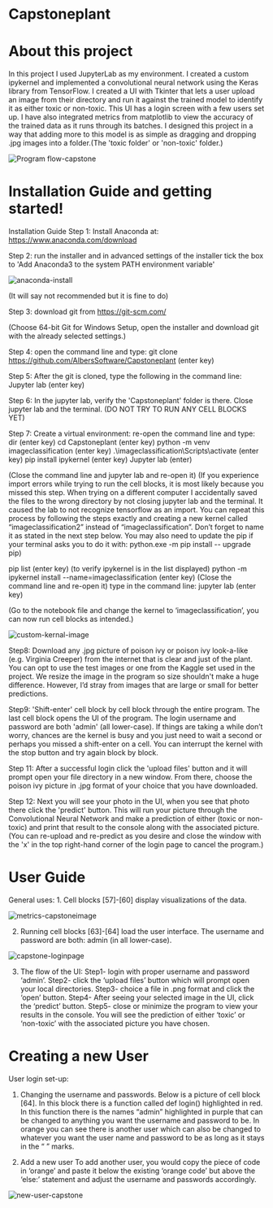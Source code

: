 # Capstoneplant

# About this project
 In this project I used JupyterLab as 
my environment. I created a custom 
ipykernel and implemented a 
convolutional neural network using 
the Keras library from TensorFlow. I 
created a UI with Tkinter that lets a 
user upload an image from their 
directory and run it against the 
trained model to identify it as either 
toxic or non-toxic. This UI has a 
login screen with a few users set 
up. I have also integrated metrics 
from matplotlib to view the 
accuracy of the trained data as it 
runs through its batches. I designed 
this project in a way that adding 
more to this model is as simple as 
dragging and dropping .jpg images 
into a folder.(The 'toxic folder' or 
'non-toxic' folder.)

![Program flow-capstone](https://github.com/AlbersSoftware/Capstoneplant/assets/65799182/26097c15-e581-4d6e-8644-0d7b75b36be9)


# Installation Guide and getting started!

Installation Guide 
Step 1: Install Anaconda at: https://www.anaconda.com/download

Step 2: run the installer and in advanced settings of the installer tick the box to 'Add Anaconda3 to the system PATH environment variable' 

 ![anaconda-install](https://github.com/AlbersSoftware/Capstoneplant/assets/65799182/74b121bf-333d-46a5-9b1b-0a5c46564e92)

(It will say not recommended but it is fine to do)

Step 3: download git from https://git-scm.com/ 

(Choose 64-bit Git for Windows Setup, open the installer and download git with the already selected settings.)

Step 4: open the command line and type: 
git clone https://github.com/AlbersSoftware/Capstoneplant (enter key)

Step 5: After the git is cloned, type the following in the command line:
 Jupyter lab (enter key)

Step 6: In the jupyter lab, verify the 'Capstoneplant' folder is there. Close jupyter lab and the terminal. (DO NOT TRY TO RUN ANY CELL BLOCKS YET)

Step 7: Create a virtual environment:
 re-open the command line and type: dir (enter key)
cd Capstoneplant (enter key)
python -m venv imageclassification (enter key)
.\imageclassification\Scripts\activate (enter key)
pip install ipykernel (enter key)
Jupyter lab (enter)

(Close the command line and jupyter lab and re-open it)
(If you experience import errors while trying to run the cell blocks, it is most likely because you missed this step. When trying on a different computer I accidentally saved the files to the wrong directory by not closing jupyter lab and the terminal.  It caused the lab to not recognize tensorflow as an import. You can repeat this process by following the steps exactly and creating a new kernel called “imageclassification2” instead of “imageclassification”. Don’t forget to name it as stated in the next step below. You may also need to update the pip if your terminal asks you to do it with: python.exe -m pip install -- upgrade pip)

pip list (enter key) (to verify ipykernel is in the list displayed) 
python -m ipykernel install --name=imageclassification (enter key)
(Close the command line and re-open it)
type in the command line: jupyter lab (enter key)

(Go to the notebook file and change the kernel to ‘imageclassification’, you can now run cell blocks as intended.)

 ![custom-kernal-image](https://github.com/AlbersSoftware/Capstoneplant/assets/65799182/6dac0863-f42b-4729-8e6e-1f3469bec919)


Step8: Download any .jpg picture of poison ivy or poison ivy look-a-like (e.g. Virginia Creeper) from the internet that is clear and just of the plant. You can opt to use the test images or one from the Kaggle set used in the project. We resize the image in the program so size shouldn't make a huge difference. However, I’d stray from images that are large or small for better predictions.


Step9: 'Shift-enter' cell block by cell block through the entire program. The last cell block opens the UI of the program. The login username and password are both 'admin' (all lower-case). If things are taking a while don’t worry, chances are the kernel is busy and you just need to wait a second or perhaps you missed a shift-enter on a cell. You can interrupt the kernel with the stop button and try again block by block.



Step 11: After a successful login click the 'upload files' button and it will prompt open your file directory in a new window. From there, choose the poison ivy picture in .jpg format of your choice that you have downloaded.



Step 12: Next you will see your photo in the UI, when you see that photo there click the 'predict' button. This will run your picture through the Convolutional Neural Network and make a prediction of either (toxic or non-toxic) and print that result to the console along with the associated picture.
 (You can re-upload and re-predict as you desire and close the window with the 'x' in the top right-hand corner of the login page to cancel the program.)

 # User Guide
 General uses:  1. Cell blocks [57]-[60] display visualizations of the data.
 
![metrics-capstoneimage](https://github.com/AlbersSoftware/Capstoneplant/assets/65799182/ecffa0ba-8b2a-417b-bca1-dd5afedb2641)

 2.  Running cell blocks [63]-[64] load the user interface. The username and password are both: admin (in all lower-case).

   ![capstone-loginpage](https://github.com/AlbersSoftware/Capstoneplant/assets/65799182/362de346-a8f6-4ae3-837d-e23c1da5655e)

 3.  The flow of the UI:
Step1- login with proper username and password ‘admin’.
Step2- click the ‘upload files’ button which will prompt open your local directories.
Step3- choice a file in .png format and click the ‘open’ button.
Step4- After seeing your selected image in the UI, click the ‘predict’ button.
Step5- close or minimize the program to view your results in the console. You will see the prediction of either ‘toxic’ or ‘non-toxic’ with the associated picture you have chosen.

 # Creating a new User
 User login set-up:
1. Changing the username and passwords.
 Below is a picture of cell block [64]. In this block there is a function called def login() highlighted in red. In this function there is the names “admin” highlighted in purple that can be changed to anything you want the username and password to be. In orange you can see there is another user which can also be changed to whatever you want the user name and password to be as long as it stays in the “ ” marks.

2. Add a new user
To add another user, you would copy the piece of code in ‘orange’ and paste it below the existing ‘orange code’ but above the ‘else:’ statement and adjust the username and passwords accordingly.

![new-user-capstone](https://github.com/AlbersSoftware/Capstoneplant/assets/65799182/9d4f128f-74c3-4b0b-a9e2-1b1d18050a8c)


